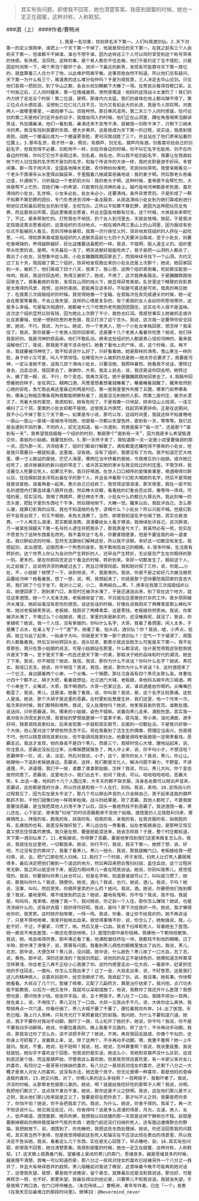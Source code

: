 > 其实有些问题，即使我不回答，她也清楚答案。我感到甜蜜的时候，她也一定正在甜蜜，这种对称，人称默契。

###酒（上）
####作者/曹畅洲

						1.我是一名剑客，目前排名天下第一。人们叫我酒剑仙。2.天下对第一的定义很简单，谁把上一个天下第一干掉了，他就是现任的天下第一。在我之前有三个人自称天下第一，但谁都干不掉谁，谁也不想干谁，因为这样这三个人可以同时享受到这个称号带来的快感。有快感，没风险，这样的事，是个男人都忍不住去做。他们于是约定了互不侵犯，只是固定时间聚一下，喝个茶泡个脚开个会，测评一下最近的新秀，发现有可能篡夺天下第一席位的，就盘算着三人合力干了他，以此维护局面平衡。这事百姓自然不知道，所以他们总有疑问，天下第一为什么有三个，难道真的这么难分伯仲吗？于是为顺民意，三人决定去华山论剑。只见他们各佩一把短剑，到了华山之巅，各自头枕剑鞘躺下大睡了一场。在旁民众看得目瞪口呆。五个时辰之后，三人同时醒来，第一位情绪激昂，愤然感慨道：他妈的这场战斗太激烈了！我们的内力拼了足足五个时辰！第二位道，是啊，那谁内力太猛，我们的身体在地上都动弹不得了。第三位点点头感叹道，没想到二位仁兄几日不见，功力又有如此大的长进，真是令人惊叹啊。对面两人一面哪里哪里，一面抱拳下山。百姓哗然。那日寒风凛冽，第二天三个人同时感冒。恰巧论剑的第二天是他们约定开会的日子，我擅自闯入的时候，他们正在山洞里，蹲在角落喝茶泡脚讲笑话，外加擤鼻涕。他们一看到我，鼻涕还来不及甩干净，就被我一剑砍干净了，只剩下三碗未冷的茶。我没有找到我要的东西，便大步离开。这是我成为天下第一的过程，说实话，我感到很丢脸。战胜一个傻逼比成为一个傻逼更丢脸，更何况我战胜了三个。并且站在了他们原来站着的位置上。3.那年乱世，我孑然一身。佩剑，背葫芦，剑无名，葫芦内有酒。剑客喜欢给自己的剑起名字，但我觉得不必要，剑和狗不一样，剑在你身边的时候，你不叫它名字也能用，剑不在你身边的时候，你叫它它也不会跑过来。剑名者，贱名也。所以我不给剑起名字，我要让在我面前倒下的人记住我的名字而不是剑的名字。和每个传说中的大侠一样，我的天职是游手好闲，多管闲事。那一阵子闹洪涝，全国各地降水无数，农作物纷纷淹死，农民纷纷哭死。我曾亲眼看见一个老头不畏艰辛从水里探出脑袋来，手里握着几根咸菜悲痛地说：我的麦子啊。然后那老头悲痛过度，扑通倒下。只听路边一个老奶奶大叫：我的老头子啊。这种时候，皇帝是不会帮忙的，大侠是帮不上忙的，百姓们唯一的希望，只能寄托在河神的身上。碰巧各地河神都是老色狼，喜欢清纯的小处女。乱世嘛，小女未必处，处女未必小，还要清纯，条件异常苛刻。于是形成了一群不知算不算犯罪的团伙，专门负责进贡河神一条龙服务，从挑选清纯小处女到为她们斋戒到进行祭祀仪式和最后把处女扔到河里，全权包办。之所以不知算不算犯罪，是因为这种团伙完全免费，而且是民众所需，因此更像是志愿者，并且全国各地都有分支。这个时候，大侠就会来帮忙了，不过，是来帮倒忙的。打死我也不相信，扔个女人到河里去，天就会放晴。放屁。于是我决定捣毁这类志愿者组织。这类组织的活动地点，一般在城外两三里山上的山洞里，因为据说有些仪式不能被别人看见，否则河神会暴怒。我第一次行侠仗义时，惊异地发现组织的人挤在一起吃葱，一问，得知原来斋戒是指组织的人进献贡品前七七四十九天要沐浴斋戒，至于小处女，则要吃香喝辣的，养得越胖越好，好比送猪要送最肥的一样。我说，不错啊，挺人道主义的。组织里带头吃葱的说，是啊，今天最后一天了，明天进献好就能吃肉了。我于是把一山洞的人都杀了，救出了小处女，没想象中这么胖。小处女蹦蹦跳跳回家去了。而我继续寻找下一个山洞。大约又过了五十天，我捣毁了第二个组织，惊异地发现救出来的小处女还是上次那个，她说，她回家回到一半，被抓了，他们斋戒了四十八天，我来了。我心想，这两个组织真倒霉，死前都没能尝一块肉。我说，我送你回去吧，免得又被抓了。她说，不用了，这次我换条路走。于是蹦蹦跳跳地回家去了。我看着她的背影，发现在山洞的烛火下，她显得异常美丽。乱世里这个精致的背影真是太难得的风景，我想，这样的美丽，若能再见该多好。不知是可喜还是可悲，我真的再见她了，在我第三次捣毁组织的时候。我觉得她像一个宝箱，在我每次任务完成通关的时候，她一定会在那里等着我，不会让我失望。这样的心情是复杂的，有个美丽的女人会如你所愿地等你，这是多么幸福，可是每次相遇时，她都被十几个吃葱的老色狼团团围住，这实在令人很不是滋味。这次这个组织显然比较有钱，因为她比上次胖了不少，面色也红润。我感觉事实上她被抓走或许比在家要强，但是一想到吃葱的老色狼，我又打消了这个念头。我说，这次我一定要带你安全回家。她说，不行。我说，为什么。她说，你一个老男人，陪一个小处女单独回家，想怎样？我呆住了。我说，那你是要一个老男人陪你回家呢，还是要十几个老男人看着你吃葱？她说，他们待我挺好的。我是河神的祭品嘛，他们不敢乱动。原来这些组织的人都是真心信仰河神的，看来我误解他们了。我说，那我是不是不该杀他们。她看了看地上的尸体，说，这个时候，该。再不杀，我就要被河神吃了。我不知该说什么好了，只好看着她。她是那样的清秀，雪山寒玉一样的脸，身子娇小又可爱，叫人不禁怜惜。也难怪为什么被抓的总是她——她太符合要求了。我要是河神，一定认准她不放，送我几百个清纯小处女，只要没她，我照样暴怒。她看我不说话，便转过身去，边走边说，我回家去了，谢谢你，大哥。我走上前去，说，我还是送你回去吧。她转过头，横了我一眼，说，不行，你个变态。我再次呆住。她于是蹦蹦跳跳地回家去了。4.我脑中回想着她的样子，坐在洞口，糊两口酒，风雪里想着想着就睡着了。睡着睡着就醒了，醒来依然担心她的安危，急忙跑去离这里最近的两座村庄。第一座我里里外外搜了五圈，哪家门前养哪条狗，哪条公狗暗恋哪条母狗我都能明察秋毫了，就是没见到她的人影。而第二座村庄，被洪水湮灭了。凭着大侠的直觉，我感知到，她有危险了。于是我像一只地鼠，拼命往山上找洞，一连又横扫了三个洞，里面的小处女却都不是她，这使我五内俱焚，找起洞来更拼命。正是在这期间，我不小心干掉了那三个天下第一。如果是写小说，那可以写，这段时间里，我就这样不知疲倦地一座山一座山一座城一座城地寻找她，但是每一次都以失望告终，直到有一天，等等等。我们总是会遇到不同的事，不同的人，却无法知道，每一次遇到，究竟是属于“每一次”，还是那个“直到有一天”。我希望我捣毁每一个组织的时刻，都是那个“直到有一天”，因为我是多么希望能遇见你，美丽的小姑娘。我要找到你。5.那一天终于来了，我知道那一天一定是小说里要强调的那一天。因为那一天，洪涝结束了，组织们都自行解散了。满街都是还嫌吃得不够爽的小处女，但是我只需要扫一眼就知道，这里面，没有她。没有了组织，我便没有了方向。我不知道茫茫大地里，哪一寸上面站的是她，茫茫人海里，哪两位当中挤着的是她，令我难忘的小姑娘。或许她已经死了，或许她被别的新兴组织带走了，或许其实她的家乡在我没找过的村庄里。不管怎样，我活要见人死要见死人，如果见不到，我只好喝酒。在世人口口相传的爱情故事里，喝酒喝得烂醉以后，往往眼前就会浮现出最在乎的那个人，并且会冲着那个幻影大喊她的名字，然后不是骂她就是说爱她，或者两者一起来，表示自己已经疯了。我觉得这很浪漫，那天夜里，我在一座不知名的酒馆内打算连续灌八葫芦白酒，然后睁大双眼，看看她的幻象会否出现，像等待一场戏。可惜的是，现实没戏。我喝了两葫芦，便已神志不清，小处女什么的都已九霄云外，我此刻唯一的念头是，把肚子里的东西吐个干净，然后随地倒下，大睡一觉。醒来以后，我批评自己，怎么那么傻，就算幻影真的出现，我也不知道她的名字，该喊什么？小处女？所以只能不喊。但是幻影好不容易出现了，你又不喊她，未免太浪费了。当然，即使我知道名字也喊了她，其实也是浪费。一个人再怎么浪漫，其实都是浪费。浪漫要给女人看才够浪。我继续批评自己，这次醉酒，万一被某些觊觎天下第一名号的人逮住并把我杀了，那我真是亏大了。我虽然必有一死，但实在不愿意为了这种东西莫名而死。我不喜欢这个名号，你要拿随便拿，但是不要连我的命一道拿走。我烂醉如泥的时候，显然无法跟他们解释这些，所以我不该醉。幸好这一切都没有发生。我提起剑，走出酒馆，迎面而来一个熟悉的身影，我不敢相信自己的眼睛。6.很多时候，生活是有转折的。这个世界上你认为会对你产生转折的人，迟早会产生转折，无论是否产生在你期待的那一刻。更多的，是在你即将否定这个看法的时候，转折到来。幸好一切都发生了。眼前这个人，比之前瘦了，这说明洪涝的确是过去了，而且过得很彻底。我和她对视了三秒，说，你是……小处，不，小姑娘？她愣了一下，讽刺地说，不，我是男的。我说，你是不是之前好几次被当做贡品要给河神？她看着我，想了一想，说，啊，我想起来了，你就是那个坚持要陪我回家的变态大哥。我们挑了个位子坐下。我对小二说，小二，来两碗白……茶。7.原来在我第三次捣毁组织以后，她便回家了，刚到家门口，发现村庄被洪水淹了，于是迅速逃出来，到了现在这个地方，就住这家酒馆。她一个人无亲无故，老板娘收留了她，平日就在店里做些打杂的工作。故乡刚刚被洪水淹没，她却丝毫没有悲伤的感觉。说这些话的时候，好像在说我刚买了两棵青菜那么稀松平常。她对老板娘笑笑说，老板娘，我刚买了两棵青菜，这是零钱。老板娘欣然笑纳。我说，你家被洪水淹了，不难过么？小姑娘说，难过，家里的床是新买的，还没睡爽呢，就没了。我说，你爹娘呢？她说，我一个人住，没有爹娘的。你叫什么名字，大哥。我看了看周围，闲人太多，于是蘸了点水，在桌上写了一个“酒”字。她看了看，抬头说，酒剑仙？你？我说，嘘，小声点，低调。她立马站了起来，一拍桌子大叫，你就是天下第一那个酒剑仙？！空气一下子凝滞了，周围的人都看着我。然后又纷纷转回头去，摇头叹息，都表示我这张脸怎么可能是天下第一。我不在意那些，我只在意小姑娘的说法，可是小姑娘站在那里，什么都没说，估计是觉得我这张脸倒或许是天下第一。至于是天下第一的丑还是天下第一的美，那取决于她的品味和时代的潮流。她坐了下来。我说，你不相信？她说，我信。我说，那你为什么不说话？你叫什么名字？她说，茶花女。我哑口无言。她说，你不相信？我说，我信。她说，那你为什么不说话？8．这时酒馆来了一个壮汉，身边跟着两个小弟，一个尖嘴，一个猴腮。那壮汉身高有四个茶花女那么高，体重估计四十个都不止，胡子大把，看着就想扯。壮汉进门大喊，老板娘，来他妈五碗牛肉三碗酒。两个小弟坐下，尖嘴说，大哥，我不喝酒的。大哥一巴掌过去，说，谁说酒是给你喝的。尖嘴嘴巴都歪了。我说，茶儿，这是谁。她看了看我，说，你叫我？我说，是。这个名字比较靠谱。这些人是谁。她说，那个大胡子是这里的恶霸，在村里到处惹是生非，我们这里，他一个月来一次，每次来的时候，我们都特别难熬。我说，没人处理他吗？她说，他爹是县衙的官员。谁敢处理。说话间，只听恶霸道，哟，哪来的小姑娘，姿色不错嘛。说着向茶儿走来，满脸色意。其实我一直对街头流氓无甚仇恨，我曾经的梦想就是做一个富家子弟，提鸟笼，带小弟，油光满面，游手好闲，随意调戏良家妇女。后来发现第一步就和现实脱节，后面的一切都扯淡，于是我只好做一个大侠。但心里对这个梦想依然念念不忘。现在我看到了活生生的偶像，照理应当高兴，但是很不巧，他可以随意调戏良家妇女，但不能调戏我家妇女。他要是调戏老板娘我一定喝茶看戏。恶霸走近。我这才发现，他的身高不是四个茶儿，而是三个。我顿时信心大增，蹭地站起来，说，你注意点。恶霸还没反应过来，尖嘴猴腮就猴急了，两人冲上来，说，你干吗小子，不想活啦？恶霸伸手一拦，说，诶，淡定。然后对我说，小子，这个，是你的女人？我说，茶儿，你让让。她蹭地一下逃到老板娘身边。恶霸说，这样，我们都是文化人，解决问题不暴力，不野蛮，不讲道理，不，讲道理。我们干一架，谁赢了谁拿那姑娘，怎样？我说，可以。茶儿大叫，你个变态居然同意了。恶霸说，这里地方小，我们出去干，如何？我说，可以。哈哈哈哈哈哈，恶霸大笑。9.出去一看，他妈的十几个人围过来，大冬天的都不穿衣服，浑身各处都可以掰出声音来。恶霸说，这些都是我的分身，所以你还是和我一个人在打，别怕。我说，来吧。10.这场战斗的过程我忘了，因为实在是太平淡了，那几个可以掰出声音的人只会掰自己，真干起来连我的葫芦都抓不到，干他们就像扫地一样简单枯燥。战斗的结果是，除了恶霸，其他人都死了。不是我故意要饶恶霸，是当我把其他人扫荡干净了以后，回头一看居然找不到恶霸了。我进酒馆一看，茶儿还在，心下安定，原来我“扫地”的时间恶霸都来不及抢个姑娘。酒馆里的人见我胜利归来，便蜂拥而上，拜我的有，跪我的有，挠我的有，抱我的有，亲我的有，扯我衣服的有，拍我脸的有，乱摸我的也有，就差没有强奸我了。茶儿远远在一旁看着，站在老板娘身边，是那种又惊又喜又想忍住惊喜的表情。我只是在想，要是她能混进来，她会怎样我？于是，整个村庄都知道，天下第一酒剑仙来了。11.老板娘说，你得罪了恶霸，要是他爹找到我们这里来报复怎么办。我说，我就住在这里吧，一切都我来。她说，你行不行。我说，我天下第一。她想了想，说，好吧。不过没有空的房间了。我看了看茶儿，茶儿一扭头，我说，那我就睡门口。老板娘给我一把扫帚，说，去，把门口那些死人扫掉。12.我扫了一个时辰，终于发现，扫死人比打死人要困难得多，最后决定把他们搬到一个遥远的地方，然后再回来把白雪扫扫拢，盖住血迹。这个过程异常无聊，我之所以能坚持下来，是因为期间茶儿一直在陪我说话。她说，你别叫我茶儿，感觉怪怪的。我说，你要我叫你茶儿丝也可以，但是名字嘛，知道是谁就可以了。叫叫就习惯了。她说，那我叫你什么？我说，随便你。她说，酒儿？我说，也行。她说，酒儿。我说，干吗？她说，没事，叫叫。然后笑笑。你葫芦里卖的什么药？她问。我说，酒。她说，你要把他们拖到哪里？我说，墓地里啊，难不成放到药店去？她说，墓地有鬼啊，你不怕？我说，我不怕，我就是，呜呜呜，鬼来喽。她捶了我一下。我问她说，你之前一个人住，那你怎么赚钱？她说，也是洗洗碗什么的，还有织衣服！我织得可好呢。我说，是吗？那下次给我织一件。她说，我才懒得给你织。我笑笑。这时她开始咳嗽，一阵一阵。我说，你看，谁让你不给我织的。她不再说话了，只是不停地咳嗽，渐渐开始咳出血来。我觉得事情不妙，说，你怎么了。她勉强说，我，心脏不好，不过，不要紧，习惯了，咳。然后又是一口血。我丢下扫帚和死人，背着她去了医馆。她一面说不用去医馆，一面还在使劲地咳。13.医馆的郎中身形枯槁，我摸他一下都怕他散架。我说，她，咳血咳得厉害。郎中凑近看了看，他满脸皱纹挤在一块，我都找不到他的眼睛。过了半晌，郎中清了清嗓子，说，肠胃有问题。我看到茶儿病危的眼睛里放出了凶光。我说，茶儿，忍忍。郎中说，大便怎样？茶儿说，没问题。郎中说，什么颜色？茶儿咳了一口大血，忍了忍，说，黄色。郎中说，深的还是浅的？我按剑而起，说他妈的反正不是绿色的，她哪知道怎样算深怎样算浅，你这老王八再不正经小心我做了你。这时内房里走出一位大叔，一看郎中，赶紧抓住他的手往回走，一面叫，你怎么又跑出来了！过了一会，大叔走出来，说，不好意思，这是我们这儿的精神病人，总喜欢扮郎中，给您添麻烦了吧。我收起了剑，说，我没事。她有事。你快帮她看看。大叔点了几个穴，暂缓了咳嗽，又配了几副药方，算是治疗结束了。我问他，点穴功夫能不能教我，以后万一她又发作，我就可以采取措施了。他说，我教你了我还开什么医馆？我想想也是，便问他多少钱。他张开手指，说，五十两银子。茶儿吐了一口血。我随手捞出一百两，放在桌上，说，不用找了。茶儿又吐了一口血。大叔一见我出手不凡，说，大侠你这么爽快，我帮她再点一次穴道，你看仔细了。茶儿大喊不要了不要了，便拉着我向外奔。14.出了医馆，天色已暗。路上行人渐稀，只有月光打下来照着我们的前路。我问她，为什么不要知道穴道。她说，我才不要你对我动手动脚。我吓了一跳，马上松开了她的手。她说，你干吗？我说，你不是不要我动手动脚嘛。她说，你要拉着我的，晚上我看不见路的。除了这个，不许再动手动脚。我说，那我背过你了怎么办，该不该把手砍了？她说，不用，再背我回去就成，你像个牛似的，坐你身上可舒服了。说着跳上来，说，除了这两个，不许再动手动脚。喂，我重不重啊？她一上牛就问。我说，不重。她说，轻不轻啊？我说，轻。她说，怎样算重啊？我说，我说重就重，我说轻就轻。她似乎不喜欢这个回答。但我说的是实话，她这么小，背她和背葫芦没什么区别，这说到底还是个娃，而且是葫芦娃。尽管我这么喜欢她，但是我觉得这喜欢里，有一半是父亲对女儿的喜欢，有四分之一是哥哥对妹妹的喜欢，有八分之一是叔叔对侄女的喜欢，还剩下八分之一大概才是男人对女人的喜欢。这没有办法，她还是个孩子。但无论是哪一种喜欢，都是他妈的登峰造极的喜欢。15.她又问我，对了，你哪儿来的这么多钱啊？一百两银子，我都吓晕了。我说，洪涝的时候，从那帮老色狼那儿拿的。她说，啊？就是给我吃好吃的那帮子人啊？我说，对啊。我把他们都灭了，这点钱不拿白不拿。她说，那你这是不义之财啊。我说，这在他们那儿是不义之财，我从他们那儿抢来就是正义了。我要是现在把你卖了，那才叫不义之财。我要是把你卖了，你怕不怕？她说，你不会把我卖了的。我说，为什么。她说，你舍不得的。我呆了，再一次不知该说什么。她见我没反应，问，你舍得吗？这是多么浪漫的场景，月光，古道，男人，女人，低声细语，酒馆匾额，微风吹拂，我想我以后结婚的那一天若是这样宁静倒也不错。前提是要删掉眼前的两样极度破坏气氛的东西：酒馆门前还没打扫掉的死人，还有路边激情野合的野猫。我把她放下，说，酒馆到了，你先睡吧，我把这些东西处理掉。她说，你还没回答我的问题呢。其实我当然不舍得，但是我觉得眼前这些死人和猫实在不应该出现在表白的场景里，所以我决定不告诉她。我说，看着这么几个东西，实在是无心回答了。早点睡吧，安。16.其实有些问题，即使我不回答，她也清楚答案。我感到甜蜜的时候，她也一定正在甜蜜，这种对称，人称默契。17.这天晚上我靠着门板，望着楼上紧闭的茶儿的房门，思绪良多。越是思绪良多的时候，越是理不清楚。我唯一可以知道的是，那八分之一叔叔对侄女的喜欢已经被另外一个八分之一吞并了，并且大有继续吞并的趋势。茶儿临睡前对我说了晚安，这意味着今晚不可能再和她对话了，这使我失望。我想，要是她不说晚安，留个悬念，就算最后还是没和我说话，那也好，可是再转念一想，也不好，那更失望。我最后得出的结论是，只要茶儿不和我说话，我就会失望。于是我喝了两口酒，在门口呼呼睡去。（未完待续……）曹畅洲，青年写作者。已在「一个」发表《在我失恋后最难过的那段时间里》。微博ID：@Nevermind_never 